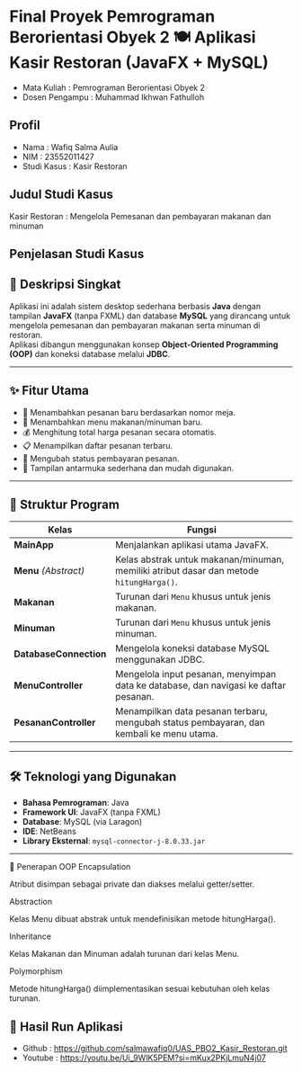 # Final Proyek Pemrograman Berorientasi Obyek 2 🍽️ Aplikasi Kasir Restoran (JavaFX + MySQL)
- Mata Kuliah : Pemrograman Berorientasi Obyek 2
- Dosen Pengampu : Muhammad Ikhwan Fathulloh

## Profil
- Nama : Wafiq Salma Aulia
- NIM : 23552011427
- Studi Kasus : Kasir Restoran

## Judul Studi Kasus
Kasir Restoran : Mengelola Pemesanan dan pembayaran makanan dan minuman

## Penjelasan Studi Kasus
## 📌 Deskripsi Singkat
Aplikasi ini adalah sistem desktop sederhana berbasis **Java** dengan tampilan **JavaFX** (tanpa FXML) dan database **MySQL** yang dirancang untuk mengelola pemesanan dan pembayaran makanan serta minuman di restoran.  
Aplikasi dibangun menggunakan konsep **Object-Oriented Programming (OOP)** dan koneksi database melalui **JDBC**.

---

## ✨ Fitur Utama
- 📝 Menambahkan pesanan baru berdasarkan nomor meja.
- 🍔 Menambahkan menu makanan/minuman baru.
- 💰 Menghitung total harga pesanan secara otomatis.
- 📋 Menampilkan daftar pesanan terbaru.
- 🔄 Mengubah status pembayaran pesanan.
- 🎨 Tampilan antarmuka sederhana dan mudah digunakan.

---

## 📂 Struktur Program
| **Kelas**             | **Fungsi** |
|----------------------|------------|
| **MainApp**          | Menjalankan aplikasi utama JavaFX. |
| **Menu** *(Abstract)* | Kelas abstrak untuk makanan/minuman, memiliki atribut dasar dan metode `hitungHarga()`. |
| **Makanan**          | Turunan dari `Menu` khusus untuk jenis makanan. |
| **Minuman**          | Turunan dari `Menu` khusus untuk jenis minuman. |
| **DatabaseConnection** | Mengelola koneksi database MySQL menggunakan JDBC. |
| **MenuController**   | Mengelola input pesanan, menyimpan data ke database, dan navigasi ke daftar pesanan. |
| **PesananController** | Menampilkan data pesanan terbaru, mengubah status pembayaran, dan kembali ke menu utama. |

---

## 🛠️ Teknologi yang Digunakan
- **Bahasa Pemrograman**: Java
- **Framework UI**: JavaFX (tanpa FXML)
- **Database**: MySQL (via Laragon)
- **IDE**: NetBeans
- **Library Eksternal**: `mysql-connector-j-8.0.33.jar`

---

🧩 Penerapan OOP
Encapsulation

Atribut disimpan sebagai private dan diakses melalui getter/setter.

Abstraction

Kelas Menu dibuat abstrak untuk mendefinisikan metode hitungHarga().

Inheritance

Kelas Makanan dan Minuman adalah turunan dari kelas Menu.

Polymorphism

Metode hitungHarga() diimplementasikan sesuai kebutuhan oleh kelas turunan.

## 📸 Hasil Run Aplikasi
- Github : https://github.com/salmawafiq0/UAS_PBO2_Kasir_Restoran.git
- Youtube : https://youtu.be/Ui_9WlK5PEM?si=mKux2PKjLmuN4j07
